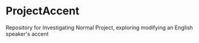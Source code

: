 # ProjectAccent
Repository for Investigating Normal Project, exploring modifying an English speaker's accent
